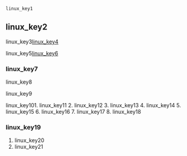 ```ngMeta
linux_key1
```
## linux_key2
linux_key3[linux_key4](IslerGR3Ptc)


linux_key5[linux_key6](xRX6ZI_P-LA&vl=en)



### linux_key7
linux_key8

linux_key9

linux_key101. linux_key11
2. linux_key12
3. linux_key13
4. linux_key14
5. linux_key15
6. linux_key16
7. linux_key17
8. linux_key18
### linux_key19
1. linux_key20
2. linux_key21
